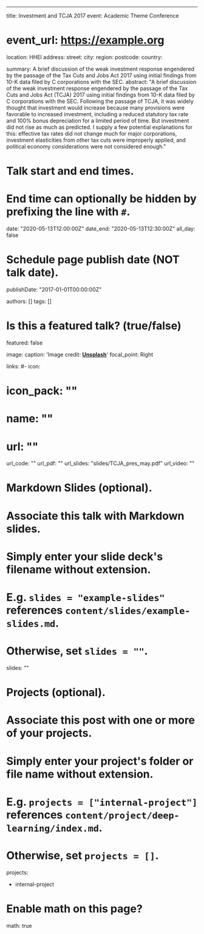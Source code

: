 ---
title: Investment and TCJA 2017
event: Academic Theme Conference
# event_url: https://example.org

location: HHEI
address:
  street: 
  city: 
  region: 
  postcode: 
  country: 

summary: A brief discussion of the weak investment response engendered by the passage of the Tax Cuts and Jobs Act 2017 using initial findings from 10-K data filed by C corporations with the SEC.
abstract: "A brief discussion of the weak investment response engendered by the passage of the Tax Cuts and Jobs Act (TCJA) 2017 using initial findings from 10-K data filed by C corporations with the SEC. Following the passage of TCJA, it was widely thought that investment would increase because many provisions were favorable to increased investment, including a reduced statutory tax rate and 100% bonus depreciation for a limited period of time. But investment did not rise as much as predicted. I supply a few potential explanations for this: effective tax rates did not change much for major corporations, investment elasticities from other tax cuts were improperly applied, and political economy considerations were not considered enough."

# Talk start and end times.
#   End time can optionally be hidden by prefixing the line with `#`.
date: "2020-05-13T12:00:00Z"
date_end: "2020-05-13T12:30:00Z"
all_day: false

# Schedule page publish date (NOT talk date).
publishDate: "2017-01-01T00:00:00Z"

authors: []
tags: []

# Is this a featured talk? (true/false)
featured: false

image:
  caption: 'Image credit: [**Unsplash**](https://unsplash.com/photos/bzdhc5b3Bxs)'
  focal_point: Right

links:
#- icon: 
#  icon_pack: ""
#  name: ""
#  url: ""
url_code: ""
url_pdf: ""
url_slides: "slides/TCJA_pres_may.pdf"
url_video: ""

# Markdown Slides (optional).
#   Associate this talk with Markdown slides.
#   Simply enter your slide deck's filename without extension.
#   E.g. `slides = "example-slides"` references `content/slides/example-slides.md`.
#   Otherwise, set `slides = ""`.
slides: ""

# Projects (optional).
#   Associate this post with one or more of your projects.
#   Simply enter your project's folder or file name without extension.
#   E.g. `projects = ["internal-project"]` references `content/project/deep-learning/index.md`.
#   Otherwise, set `projects = []`.
projects:
- internal-project

# Enable math on this page?
math: true
